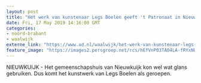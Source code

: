 ```yaml
---
layout: post
title: "Het werk van kunstenaar Legs Boelen geeft 't Patronaat in Nieuwkuijk kleur"
date: Fri, 17 May 2019 14:16:00 GMT
categories: 
- noord-brabant 
- waalwijk 
externe_link: "https://www.ad.nl/waalwijk/het-werk-van-kunstenaar-legs-boelen-geeft-t-patronaat-in-nieuwkuijk-kleur~a1dc96c9/"
feature_image: "https://images2.persgroep.net/rcs/hEfVnPO3TAO4LA-fRYxNUj1JvIk/diocontent/147715558/_fitwidth/400/?appId=21791a8992982cd8da851550a453bd7f&quality=0.7"
---
```


NIEUWKUIJK - Het gemeenschapshuis van Nieuwkuijk kon wel wat glans gebruiken. Dus komt het kunstwerk van Legs Boelen als geroepen.
